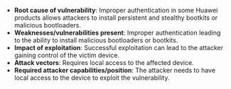 - **Root cause of vulnerability**: Improper authentication in some Huawei products allows attackers to install persistent and stealthy bootkits or malicious bootloaders.
- **Weaknesses/vulnerabilities present**: Improper authentication leading to the ability to install malicious bootloaders or bootkits.
- **Impact of exploitation**: Successful exploitation can lead to the attacker gaining control of the victim device.
- **Attack vectors**: Requires local access to the affected device.
- **Required attacker capabilities/position**: The attacker needs to have local access to the device to exploit the vulnerability.